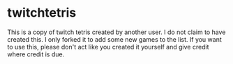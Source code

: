 # twitchtetris

This is a copy of twitch tetris created by another user. I do not claim to have created this. I only forked it to add some new games to the list. If you want to use this, please don't act like you created it yourself and give credit where credit is due.
